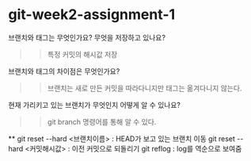 # git-week2-assignment-1
브랜치와 태그는 무엇인가요? 무엇을 저장하고 있나요?
>> 특정 커밋의 해시값 저장

브랜치와 태그의 차이점은 무엇인가요?
>> 브랜치는 새로 만든 커밋을 따라다니지만 태그는 옮겨다니지 않는다.

현재 가리키고 있는 브랜치가 무엇인지 어떻게 알 수 있나요?
>> git branch 명령어를 통해 알 수 있다.

** 
git reset --hard <브랜치이름> : HEAD가 보고 있는 브랜치 이동
git reset --hard <커밋해시값> : 이전 커밋으로 되돌리기
git reflog : log를 역순으로 보여줌
